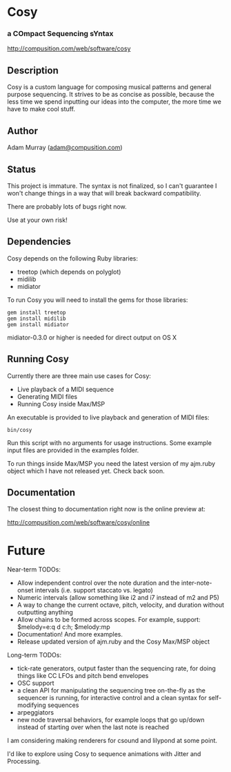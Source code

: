 #              Cosy 
###  a COmpact Sequencing sYntax

<http://compusition.com/web/software/cosy>   


## Description ##

Cosy is a custom language for composing musical patterns and
general purpose sequencing. It strives to be as concise as possible, because
the less time we spend inputting our ideas into the computer, the more time
we have to make cool stuff.

  
## Author ##

Adam Murray (adam@compusition.com)


## Status ##

This project is immature. The syntax is not finalized, so I can't guarantee
I won't change things in a way that will break backward compatibility.

There are probably lots of bugs right now. 

Use at your own risk!


## Dependencies ##

Cosy depends on the following Ruby libraries:

*  treetop (which depends on polyglot)
*  midilib 
*  midiator

To run Cosy you will need to install the gems for those libraries:

	gem install treetop
	gem install midilib
	gem install midiator

midiator-0.3.0 or higher is needed for direct output on OS X


## Running Cosy ##

Currently there are three main use cases for Cosy:

* Live playback of a MIDI sequence
* Generating MIDI files
* Running Cosy inside Max/MSP

An executable is provided to live playback and generation of MIDI files:

	bin/cosy
	
Run this script with no arguments for usage instructions.
Some example input files are provided in the examples folder. 

To run things inside Max/MSP you need the latest
version of my ajm.ruby object which I have not released yet. 
Check back soon.


## Documentation ##

The closest thing to documentation right now is the online preview at: 

<http://compusition.com/web/software/cosy/online>


# Future

Near-term TODOs:

* Allow independent control over the note duration and the inter-note-onset intervals
  (i.e. support staccato vs. legato)
* Numeric intervals (allow something like i2 and i7 instead of m2 and P5)
* A way to change the current octave, pitch, velocity, and duration without
  outputting anything
* Allow chains to be formed across scopes. For example, support:<br/>
  $melody=e:q d c:h; $melody:mp
* Documentation! And more examples.
* Release updated version of ajm.ruby and the Cosy Max/MSP object

Long-term TODOs:

* tick-rate generators, output faster than the sequencing rate, for doing things like CC LFOs
  and pitch bend envelopes
* OSC support
* a clean API for manipulating the sequencing tree on-the-fly as the sequencer is running, for
  interactive control and a clean syntax for self-modifying sequences
* arpeggiators
* new node traversal behaviors, for example loops that go up/down instead of starting over when the
  last note is reached

I am considering making renderers for csound and lilypond at some point.

I'd like to explore using Cosy to sequence animations with Jitter and Processing.

